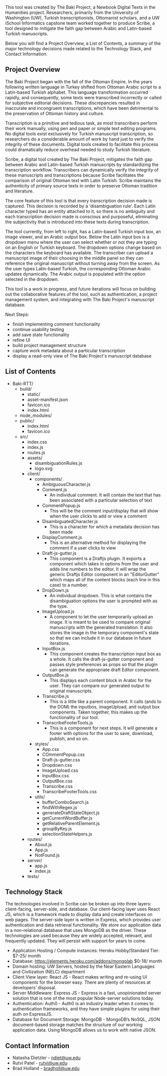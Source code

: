 This tool was created by The Baki Project, a Newbook Digital Texts in the Humanities project. Researchers, primarily from the University of Washington (UW), Turkish transcriptionists, Ottomanist scholars, and a UW iSchool Informatics capstone team worked together to produce Scribe, a tool designed to mitigate the faith gap between Arabic and Latin-based Turkish manuscripts.
 
Below you will find a Project Overview, a List of Contents, a summary of the major technology decisions made related to the Technology Stack, and Contact Information.
 
## Project Overview
 
The Baki Project began with the fall of the Ottoman Empire. In the years following written language in Turkey shifted from Ottoman Arabic script to a Latin-based Turkish alphabet. This language transformation occurred rapidly, and consequently, some texts were transcribed incorrectly or called for subjective editorial decisions. These discrepancies resulted in inaccurate and incongruent transcriptions, which have been detrimental to the preservation of Ottoman history and culture.
 
Transcription is a primitive and tedious task, as most transcribers perform their work manually, using pen and paper or simple text editing programs. No digital tools exist exclusively for Turkish manuscript transcription, so researchers do a considerable amount of work by hand just to verify the integrity of these documents. Digital tools created to facilitate this process could dramatically reduce overhead needed to study Turkish literature.
 
Scribe, a digital tool created by The Baki Project, mitigates the faith gap between Arabic and Latin-based Turkish manuscripts by standardizing the transcription workflow. Transcribers can dynamically verify the integrity of these manuscripts and transcriptions because Scribe facilitates the comparison of original Ottoman text with Latin Turkish. Scribe maintains the authenticity of primary source texts in order to preserve Ottoman tradition and literature.
 
The core feature of this tool is that every transcription decision made is captured. This decision is recorded by a 'disambiguation rule'. Each Latin character typed has an entity attached to it, so there is no ambiguity and each transcription decision made is conscious and purposeful, eliminating the subjectivity that is introduced into these texts during transcription.
 
The tool currently, from left to right, has a Latin-based Turkish input box, an image viewer, and an Arabic output box. Below the Latin input box is a dropdown menu where the user can select whether or not they are typing on an English or Turkish keyboard. The dropdown options change based on the characters the keyboard has available. The transcriber can upload a manuscript image of their choosing in the middle panel so they can reference the original manuscript without turning away from the screen. As the user types Latin-based Turkish, the corresponding Ottoman Arabic updates dynamically. The Arabic output is populated with the option selected in the dropdown.
 
This tool is a work in progress, and future iterations will focus on building out the collaborative features of the tool, such as authentication, a project management system, and integrating with The Baki Project's manuscript database.
 
Next Steps:
- finish implementing comment functionality
- continue usability testing
- add save state functionality
- refine UI
- build project management structure
- capture work metadata about a particular transcription
- display a read-only view of The Baki Project's manuscript database
 
## List of Contents
 
- Baki-RTT/
  - build/
    - static/
    - asset-manifest.json
    - favicon.ico
    - index.html
  - node_modules/
  - public/
    - index.html
    - favicon.ico
  - src/
    - index.css
    - index.js
    - routes.js
    - assets/
      - disambiguationRules.js
      - logo.svg
    - client/
      - components/
        - AmbiguousCharacter.js
        - Comment.js
          - An individual comment. It will contain the text that has been associated with a particular selection of text
        - CommentPopup.js
          - This will be the comment input/display that will show when the user clicks to add or view a comment
        - DisambiguatedCharacter.js
          - This is a character for which a metadata decision has been made
        - DisplayComment.js
          - This is an alternative method for displaying the comment if a user clicks to view
        - Draft-js-gutter.js
          - This component is a Draftjs plugin. It exports a component which takes in options from the user and adds line                 numbers to the editor. It will wrap the generic Draftjs Editor component in an "EditorGutter" which maps all of               the content blocks (each line in this case) to a number.
        - DropDown.js
          - An individual dropdown. This is what contains the disambiguation options the user is prompted with as the type.
        - ImageUpload.js
          - A component to let the user temporarily upload an image. It is meant to be used to compare original manuscripts               with the generated translation. It also stores the image in the temporary component's state so that we can include             it in our database in future iterations. 
        - InputBox.js
          - This component creates the transcription input box as a whole. It calls the draft-js-gutter component and passes               style preferences as props so that the plugin can generate the appropriate draft Editor component. 
        - OutputBox.js
          - This displays each content block in Arabic for the user. They can compare our generated output to original                     manuscripts. 
        - Transcribe.js
          - This is a little like a parent component. It calls (ands to the DOM) the inputbos, imageUpload, and output box                 components. Taken together, this makes up the functionality of our tool. 
        - TranscribeFooterTools.js
          - This is a component for next steps. It will generate a footer with options for the user to save, download,                     publish, and so on. 
      - styles/
        - App.css
        - COmmentPopup.css
        - Draft-js-gutter.css
        - Dropdown.css
        - ImageUpload.css
        - InputBox.css
        - OutputBox.css
        - Transcribe.css
        - TranscribeFooterTools.css
      - utils/
        - bufferComboSearch.js
        - findWithRegex.js
        - generateDraftStateObject.js
        - getCurrentWordBuffer.js
        - getRelativeParentElement.js
        - groupByKey.js
        - selectionStateHelpers.js
    - routes/
      - About.js
      - App.js
      - NotFound.js
    - server/
      - app.js
      - index.js
    - tests/
 
## Technology Stack
 
The technologies involved in Scribe can be broken up into three layers: client-facing, server-side, and database. Our client-facing layer uses React JS, which is a framework made to display data and create interfaces on web pages. The server-side layer is written in Express, which provides user authentication and data retrieval functionality. We store our application data in a non-relational database that uses MongoDB as the driver. These technologies are used because they are widely accepted, relevant, and frequently updated. They will persist with support for years to come.
 
- Application Hosting / Compute instances: Heroku Hobby/Standard Tier: $7-25/ month
- Database: https://elements.heroku.com/addons/mongolab $0-18/ month 
- Domain hosting: UW Servers, hosted by the Near Eastern Languages and Civilization (NELC) department
- Client View layer: React JS - React makes writing and re-using UI components for the browser easy. There are plenty of resources at developers’ disposal.
- Server Middleware: Express JS - Express is a fast, unopinionated server solution that is one of the most popular Node-server solutions today.
- Authentication: Auth0 - Auth0 is an industry leader when it comes to authentication frameworks, and they have simple plugins for using their auth on ExpressJS.
- Database for Document Storage: MongoDB - MongoDB’s NoSQL, JSON document-based storage matches the structure of our working application data. Using MongoDB allows us to work with native JSON.
 
## Contact Information
 
- Natasha Dietzler - ndiet@uw.edu
- Rutvi Patel - rutvi@uw.edu
- Brad Holland - bradholl@uw.edu
